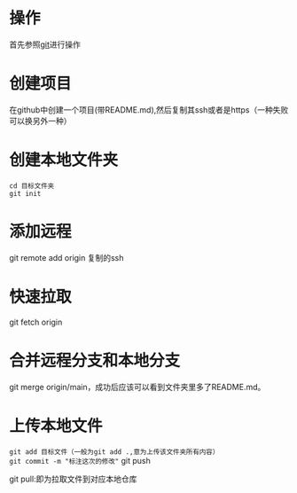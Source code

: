 # 操作
首先参照[git](https://github.com/heavenbo/Linux/blob/main/git.md)进行操作
# 创建项目
在github中创建一个项目(带README.md),然后复制其ssh或者是https（一种失败可以换另外一种）
# 创建本地文件夹
`cd 目标文件夹`  
`git init`  
# 添加远程
git remote add origin 复制的ssh
# 快速拉取
git fetch origin
# 合并远程分支和本地分支
git merge origin/main，成功后应该可以看到文件夹里多了README.md。

# 上传本地文件
`git add 目标文件（一般为git add .,意为上传该文件夹所有内容）`  
`git commit -m "标注这次的修改"`
git push

git pull:即为拉取文件到对应本地仓库
